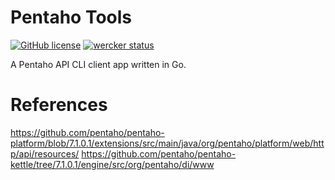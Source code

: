# Pentaho Tools

[![GitHub license](https://img.shields.io/badge/license-Apache%202-blue.svg)](https://raw.githubusercontent.com/uphy/pentahotools/master/LICENSE)
[![wercker status](https://app.wercker.com/status/b411f16ffe5211a9c3578fb1cf9322e2/s/master "wercker status")](https://app.wercker.com/project/byKey/b411f16ffe5211a9c3578fb1cf9322e2)

A Pentaho API CLI client app written in Go.

# References

https://github.com/pentaho/pentaho-platform/blob/7.1.0.1/extensions/src/main/java/org/pentaho/platform/web/http/api/resources/
https://github.com/pentaho/pentaho-kettle/tree/7.1.0.1/engine/src/org/pentaho/di/www